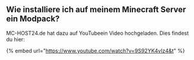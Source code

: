 ## Wie installiere ich auf meinem Minecraft Server ein Modpack?

MC-HOST24.de hat dazu auf YouTubeein Video hochgeladen.
Dies findest du hier:

{% embed url="https://www.youtube.com/watch?v=9S92YK4vIz4&t" %}